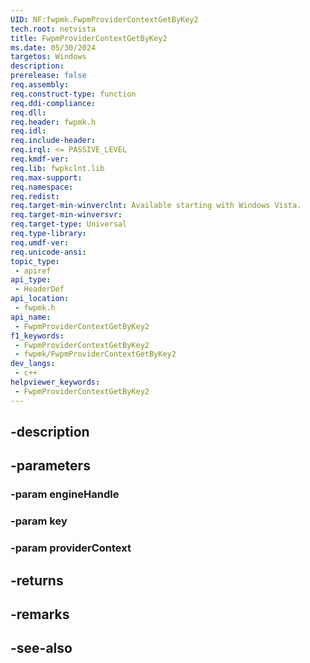 ```yaml
---
UID: NF:fwpmk.FwpmProviderContextGetByKey2
tech.root: netvista
title: FwpmProviderContextGetByKey2
ms.date: 05/30/2024
targetos: Windows
description: 
prerelease: false
req.assembly: 
req.construct-type: function
req.ddi-compliance: 
req.dll: 
req.header: fwpmk.h
req.idl: 
req.include-header: 
req.irql: <= PASSIVE_LEVEL
req.kmdf-ver: 
req.lib: fwpkclnt.lib
req.max-support: 
req.namespace: 
req.redist: 
req.target-min-winverclnt: Available starting with Windows Vista.
req.target-min-winversvr: 
req.target-type: Universal
req.type-library: 
req.umdf-ver: 
req.unicode-ansi: 
topic_type:
 - apiref
api_type:
 - HeaderDef
api_location:
 - fwpmk.h
api_name:
 - FwpmProviderContextGetByKey2
f1_keywords:
 - FwpmProviderContextGetByKey2
 - fwpmk/FwpmProviderContextGetByKey2
dev_langs:
 - c++
helpviewer_keywords:
 - FwpmProviderContextGetByKey2
---
```


## -description

## -parameters

### -param engineHandle

### -param key

### -param providerContext

## -returns

## -remarks

## -see-also

